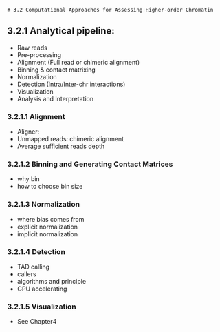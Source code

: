     # 3.2 Computational Approaches for Assessing Higher-order Chromatin
## 3.2.1 Analytical pipeline:
- Raw reads 
- Pre-processing 
- Alignment (Full read or chimeric alignment)
- Binning & contact matrixing
- Normalization
- Detection (Intra/Inter-chr interactions)
- Visualization
- Analysis and Interpretation

### 3.2.1.1 Alignment
- Aligner: 
- Unmapped reads: chimeric alignment
- Average sufficient reads depth 

### 3.2.1.2 Binning and Generating Contact Matrices
- why bin 
- how to choose bin size 

### 3.2.1.3 Normalization
- where bias comes from
- explicit normalization
- implicit normalization

### 3.2.1.4 Detection
- TAD calling
 - callers 
 - algorithms and principle 
 - GPU accelerating 
 
### 3.2.1.5 Visualization
- See Chapter4 










